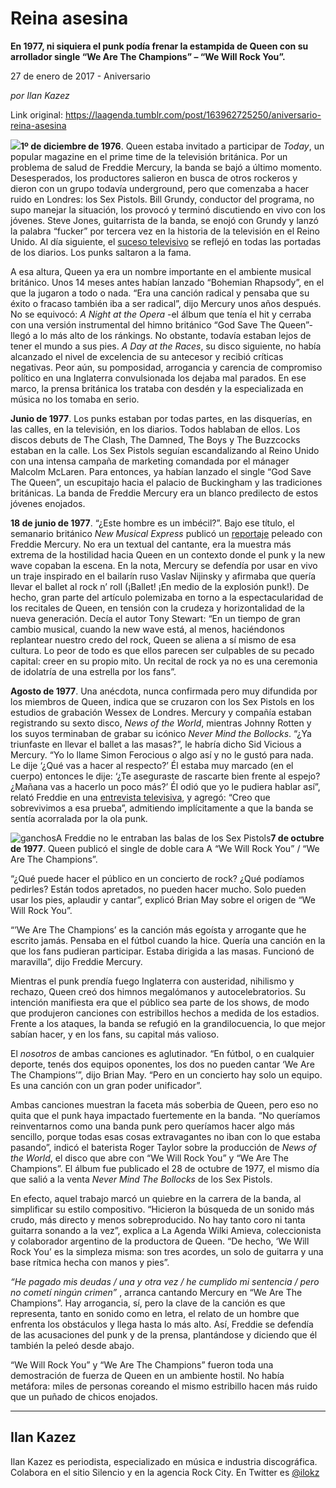 # Reina asesina

**En 1977, ni siquiera el punk podía frenar la estampida de Queen con su arrollador single “We Are The Champions” – “We Will Rock You”.**

27 de enero de 2017 - Aniversario

_por Ilan Kazez_

Link original: https://laagenda.tumblr.com/post/163962725250/aniversario-reina-asesina

![](https://64.media.tumblr.com/163d68872932b171a03defcdcd1bd288/tumblr_inline_pk0l5gtMQt1t6q87u_500.png)**1º de diciembre de 1976**. Queen estaba invitado a participar de *Today*, un popular magazine en el prime time de la televisión británica. Por un problema de salud de Freddie Mercury, la banda se bajó a último momento. Desesperados, los productores salieron en busca de otros rockeros y dieron con un grupo todavía underground, pero que comenzaba a hacer ruido en Londres: los Sex Pistols. Bill Grundy, conductor del programa, no supo manejar la situación, los provocó y terminó discutiendo en vivo con los jóvenes. Steve Jones, guitarrista de la banda, se enojó con Grundy y lanzó la palabra “fucker” por tercera vez en la historia de la televisión en el Reino Unido. Al día siguiente, el [suceso televisivo](https://www.youtube.com/watch?v=LtHPhVhJ7Rs) se reflejó en todas las portadas de los diarios. Los punks saltaron a la fama. 

A esa altura, Queen ya era un nombre importante en el ambiente musical británico. Unos 14 meses antes habían lanzado “Bohemian Rhapsody”, en el que la jugaron a todo o nada. “Era una canción radical y pensaba que su éxito o fracaso también iba a ser radical”, dijo Mercury unos años después. No se equivocó: *A Night at the Opera* -el álbum que tenía el hit y cerraba con una versión instrumental del himno británico “God Save The Queen”- llegó a lo más alto de los ránkings. No obstante, todavía estaban lejos de tener el mundo a sus pies. *A Day at the Races*, su disco siguiente, no había alcanzado el nivel de excelencia de su antecesor y recibió críticas negativas. Peor aún, su pomposidad, arrogancia y carencia de compromiso político en una Inglaterra convulsionada los dejaba mal parados. En ese marco, la prensa británica los trataba con desdén y la especializada en música no los tomaba en serio. 

**Junio de 1977**. Los punks estaban por todas partes, en las disquerías, en las calles, en la televisión, en los diarios. Todos hablaban de ellos. Los discos debuts de The Clash, The Damned, The Boys y The Buzzcocks estaban en la calle. Los Sex Pistols seguían escandalizando al Reino Unido con una intensa campaña de marketing comandada por el mánager Malcolm McLaren. Para entonces, ya habían lanzado el single “God Save The Queen”, un escupitajo hacia el palacio de Buckingham y las tradiciones británicas. La banda de Freddie Mercury era un blanco predilecto de estos jóvenes enojados. 

**18 de junio de 1977**. “¿Este hombre es un imbécil?”. Bajo ese título, el semanario británico *New Musical Express* publicó un [reportaje](http://www.queenarchives.com/index.php?title=Freddie_Mercury_-_06-18-1977_-_NME) peleado con Freddie Mercury. No era un textual del cantante, era la muestra más extrema de la hostilidad hacia Queen en un contexto donde el punk y la new wave copaban la escena. En la nota, Mercury se defendía por usar en vivo un traje inspirado en el bailarín ruso Vaslav Nijinsky y afirmaba que quería llevar el ballet al rock n’ roll (¡Ballet! ¡En medio de la explosión punk!). De hecho, gran parte del artículo polemizaba en torno a la espectacularidad de los recitales de Queen, en tensión con la crudeza y horizontalidad de la nueva generación. Decía el autor Tony Stewart: “En un tiempo de gran cambio musical, cuando la new wave está, al menos, haciéndonos replantear nuestro credo del rock, Queen se aliena a sí mismo de esa cultura. Lo peor de todo es que ellos parecen ser culpables de su pecado capital: creer en su propio mito. Un recital de rock ya no es una ceremonia de idolatría de una estrella por los fans”. 

**Agosto de 1977**. Una anécdota, nunca confirmada pero muy difundida por los miembros de Queen, indica que se cruzaron con los Sex Pistols en los estudios de grabación Wessex de Londres. Mercury y compañía estaban registrando su sexto disco, *News of the World*, mientras Johnny Rotten y los suyos terminaban de grabar su icónico *Never Mind the Bollocks*. “¿Ya triunfaste en llevar el ballet a las masas?”, le habría dicho Sid Vicious a Mercury. “Yo lo llame Simon Ferocious o algo así y no le gustó para nada. Le dije ‘¿Qué vas a hacer al respecto?’ Él estaba muy marcado (en el cuerpo) entonces le dije: ‘¿Te aseguraste de rascarte bien frente al espejo? ¿Mañana vas a hacerlo un poco más?’ Él odió que yo le pudiera hablar así”, relató Freddie en una [entrevista televisiva](https://www.youtube.com/watch?v=Sfu-oko0Fl8), y agregó: “Creo que sobrevivimos a esa prueba”, admitiendo implícitamente a que la banda se sentía acorralada por la ola punk. 

![ganchos](https://64.media.tumblr.com/74d1df1440acd2ab33d5cc7138750247/tumblr_inline_pk0l5hL5ji1t6q87u_500.jpg)A Freddie no le entraban las balas de los Sex Pistols**7 de octubre de 1977**. Queen publicó el single de doble cara A “We Will Rock You” / “We Are The Champions”. 

 “¿Qué puede hacer el público en un concierto de rock? ¿Qué podíamos pedirles? Están todos apretados, no pueden hacer mucho. Solo pueden usar los pies, aplaudir y cantar”, explicó Brian May sobre el origen de “We Will Rock You”. 

 “’We Are The Champions’ es la canción más egoísta y arrogante que he escrito jamás. Pensaba en el fútbol cuando la hice. Quería una canción en la que los fans pudieran participar. Estaba dirigida a las masas. Funcionó de maravilla”, dijo Freddie Mercury. 

Mientras el punk prendía fuego Inglaterra con austeridad, nihilismo y rechazo, Queen creó dos himnos megalómanos y autocelebratorios. Su intención manifiesta era que el público sea parte de los shows, de modo que produjeron canciones con estribillos hechos a medida de los estadios. Frente a los ataques, la banda se refugió en la grandilocuencia, lo que mejor sabían hacer, y en los fans, su capital más valioso. 

El *nosotros* de ambas canciones es aglutinador. “En fútbol, o en cualquier deporte, tenés dos equipos oponentes, los dos no pueden cantar ‘We Are The Champions’”, dijo Brian May. “Pero en un concierto hay solo un equipo. Es una canción con un gran poder unificador”. 

Ambas canciones muestran la faceta más soberbia de Queen, pero eso no quita que el punk haya impactado fuertemente en la banda. “No queríamos reinventarnos como una banda punk pero queríamos hacer algo más sencillo, porque todas esas cosas extravagantes no iban con lo que estaba pasando”, indicó el baterista Roger Taylor sobre la producción de *News of the World*, el disco que abre con “We Will Rock You” y “We Are The Champions”. El álbum fue publicado el 28 de octubre de 1977, el mismo día que salió a la venta *Never Mind The Bollocks* de los Sex Pistols. 

En efecto, aquel trabajo marcó un quiebre en la carrera de la banda, al simplificar su estilo compositivo. “Hicieron la búsqueda de un sonido más crudo, más directo y menos sobreproducido. No hay tanto coro ni tanta guitarra sonando a la vez”, explica a La Agenda Wilki Amieva, coleccionista y colaborador argentino de la productora de Queen. “De hecho, ‘We Will Rock You’ es la simpleza misma: son tres acordes, un solo de guitarra y una base rítmica hecha con manos y pies”. 

 *“He pagado mis deudas / una y otra vez / he cumplido mi sentencia / pero no cometí ningún crimen”* , arranca cantando Mercury en “We Are The Champions”. Hay arrogancia, sí, pero la clave de la canción es que representa, tanto en sonido como en letra, el relato de un hombre que enfrenta los obstáculos y llega hasta lo más alto. Así, Freddie se defendía de las acusaciones del punk y de la prensa, plantándose y diciendo que él también la peleó desde abajo. 

 “We Will Rock You” y “We Are The Champions” fueron toda una demostración de fuerza de Queen en un ambiente hostil. No había metáfora: miles de personas coreando el mismo estribillo hacen más ruido que un puñado de chicos enojados. 

  




---

Ilan Kazez
----------

 Ilan Kazez es periodista, especializado en música e industria discográfica. Colabora en el sitio Silencio y en la agencia Rock City. En Twitter es [@ilokz](https://twitter.com/ilokz?lang=es) 

